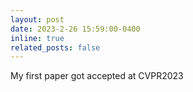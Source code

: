 ```yaml
---
layout: post
date: 2023-2-26 15:59:00-0400
inline: true
related_posts: false
---
```


My first paper got accepted at CVPR2023